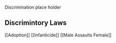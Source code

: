 Discrimination place holder

## Discrimintory Laws
[[Adoption]]
[[Infanticide]]
[[Male Assaults Female]]
